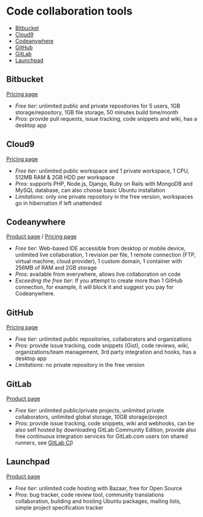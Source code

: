 # Code collaboration tools

<!-- TOC depthFrom:2 -->

- [Bitbucket](#bitbucket)
- [Cloud9](#cloud9)
- [Codeanywhere](#codeanywhere)
- [GitHub](#github)
- [GitLab](#gitlab)
- [Launchpad](#launchpad)

<!-- /TOC -->

## Bitbucket

[Pricing page](https://bitbucket.org/product/pricing/upcoming?tab=host-in-the-cloud)

* *Free tier*: unlimited public and private repositories for 5 users, 1GB storage/repository, 1GB file storage, 50 minutes build time/month
* *Pros*: provide pull requests, issue tracking, code snippets and wiki, has a desktop app

## Cloud9

[Pricing page](https://c9.io/pricing)

* *Free tier*: unlimited public workspace and 1 private workspace, 1 CPU, 512MB RAM & 2GB HDD per workspace
* *Pros*: supports PHP, Node.js, Django, Ruby on Rails with MongoDB and MySQL database, can also choose basic Ubuntu installation
* *Limitations*: only one private repository in the free version, workspaces go in hibernation if left unattended

## Codeanywhere

[Product page](https://codeanywhere.com) / [Pricing page](https://codeanywhere.com/pricing)

* *Free tier*: Web-based IDE accessible from desktop or mobile device, unlimited live collaboration, 1 revision per file, 1 remote connection (FTP, virtual machine, cloud provider), 1 custom domain, 1 container with 256MB of RAM and 2GB storage
* *Pros*: available from everywhere, allows live collaboration on code
* *Exceeding the free tier*: If you attempt to create more than 1 GitHub connection, for example, it will block it and suggest you pay for Codeanywhere.

## GitHub

[Pricing page](https://github.com/pricing)

* *Free tier*: unlimited public repositories, collaborators and organizations
* *Pros*: provide issue tracking, code snippets (Gist), code reviews, wiki, organizations/team management, 3rd party integration and hooks, has a desktop app
* *Limitations*: no private repository in the free version

## GitLab

[Product page](https://about.gitlab.com/gitlab-com/)

* *Free tier*: unlimited public/private projects, unlimited private collaborators, unlimited global storage, 10GB storage/project
* *Pros*: provide issue tracking, code snippets, wiki and webhooks, can be also self hosted by downloading GitLab Community Edition, provide also free continuous integration services for GitLab.com users (on shared runners, see [GitLab CI](#gitlab-ci))

## Launchpad

[Product page](https://launchpad.net/+tour)

* *Free tier*: unlimited code hosting with Bazaar, free for Open Source
* *Pros*: bug tracker, code review tool, community translations collaboration, building and hosting Ubuntu packages, mailing lists, simple project specification tracker
